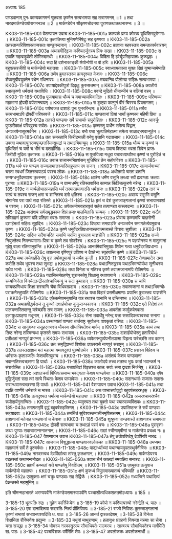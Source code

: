 अध्यायः 185

पाण्डवानाम् पुनः काम्यकागमनं श्रुतवता कृष्णेन सत्यभामया सह तत्रागमनम् ॥ 1 ॥ तथा नारदमार्कण्डेययोरागमनञ्च ॥ 2 ॥ मार्कण्डेयेन श्रीकृष्णचोदनया पुराणकथाकथनारम्भः ॥ 3 ॥

KK03-11-185-001	वैशम्पायन उवाच 
KK03-11-185-001a	काम्यकं प्राप्य कौरव्य युधिष्ठिरपुरोगमाः ।
KK03-11-185-001c	कृतातिथ्या मुनिगणैर्निषेदुः सह कृष्णया ॥
KK03-11-185-002a	ततस्तान्परिविश्वस्तान्वसतः पाण्डुनन्दनान् ।
KK03-11-185-002c	ब्राह्मणा बहवस्तत्र समन्तात्पर्यवारयन् ॥
KK03-11-185-003a	अथाब्रवीद्द्विजः कश्चिदर्जुनस्य प्रियः सखा ।
KK03-11-185-003c	स एष्यति महाबाहुर्वशी शौरिरुदारधीः ॥
KK03-11-185-004a	विदिता हि हरेर्यूयमिहायाताः कुरूद्वहाः ।
KK03-11-185-004c	सदा हि दर्शनाकाङ्क्षी श्रेयोन्वेषी च वो हरिः ॥
KK03-11-185-005a	बहुवत्सरजीवी च मार्कण्डेयो महातपाः ।
KK03-11-185-005c	स्वाध्यायतपसा युक्तः क्षिप्रं युष्मान्समेष्यति ॥
KK03-11-185-006a	तथैव ब्रुवतस्तस्य प्रत्यदृश्यत केशवः ।
KK03-11-185-006c	शैब्यसुग्रीवयुक्तेन रथेन रथिनांवरः ॥
KK03-11-185-007a	मघवानिव पौलोम्या सहितः सत्यभामया ।
KK03-11-185-007c	उपायाद्देवकीपुत्रो दिदृक्षुः कुरुसत्तमान् ॥
KK03-11-185-008a	अवतीर्य रथात्कृष्णो धर्मराजं यथाविधि ।
KK03-11-185-008c	ववन्दे मुदितो धीमान्भीमं च बलिनां वरम् ॥
KK03-11-185-009a	पूजयामास धौम्यं च यमाभ्यामभिवादितः ।
KK03-11-185-009c	परिष्वज्य महाभागां द्रौपदीं पर्यसान्त्वयत् ॥
KK03-11-185-010a	स दृष्ट्वा फल्गुनं वीरं चिरस्य प्रियमागतम् ।
KK03-11-185-010c	पर्यष्वजत दाशार्हः पुनः पुनररिन्दमः ॥
KK03-11-185-011a	तथैव सत्यभामाऽपि द्रौपदीं परिषस्वजे ।
KK03-11-185-011c	पाण्डवानां प्रियां भार्यां कृष्णस्य महिषी प्रिया ॥
KK03-11-185-012a	ततस्ते पाण्डवाः सर्वे सभार्याः सपुरोहिताः ।
KK03-11-185-012c	आनर्चुः पुण्डरीकाक्षं परिवव्रुश्च सर्वशः ॥
KK03-11-185-013a	कृष्णस्तु पार्थेन समेत्य विद्वान् धनञ्जयेनासुरमर्दनेन ।
KK03-11-185-013c	बभौ यथा भूतपतिर्महात्मा समेत्य साक्षाद्भगवान्गुहेन ॥
KK03-11-185-014a	ततः समस्तानि किरीटमाली वनेषु वृत्तानि गदाग्रजाय ।
KK03-11-185-014c	उक्त्वा यथावत्पुनरन्वपृच्छत्तस्मिन्सुभद्रां च तथाऽभिमन्युम् ॥
KK03-11-185-015a	धौम्यं च कृष्णां च युधिष्ठिरं च यमौ च भीमं च दशार्हसिंहः ।
KK03-11-185-015c	उवाच दिष्ट्या भवतां शिवेन प्राप्तः किरीटी मुदितः कृतास्त्रः ॥
KK03-11-185-016a	स पूजयित्वा मधुहा यथावत्पार्थांश्च कृष्णां च पुरोहितं च ।
KK03-11-185-016c	उवाच राजानमभिप्रशंसन् युधिष्ठिरं तेन सहोपविश्य ॥
KK03-11-185-017a	धर्मः परः पाण्डव राज्यलाभात्तस्यादिमाहुस्तप एव राजन् ।
KK03-11-185-017c	सत्यार्जवाभ्यां चरता स्वधर्मं जितस्त्वयाऽयं परश्च लोकः ॥
KK03-11-185-018a	अधीतमग्रे चरता व्रतानि सम्यग्धनुर्वेदमवाप्य कृत्स्नम् ।
KK03-11-185-018c	क्षात्रेण धर्मेण वसूनि लब्ध्वा सर्वे ह्यवाप्ताः क्रतवः पुराणाः ॥
KK03-11-185-019a	न ग्राम्यधर्मेषु रतिस्तवास्ति कामान्न किञ्चित्कुरुषे नरेन्द्र ।
KK03-11-185-019c	न चार्थलोभात्प्रजहासि धर्मं तस्मात्प्रभावादसि धर्मराजः ॥
KK03-11-185-020a	दानं च सत्यं च तपश्च राजन् क्षमा च शान्तिश्च दमो धृतिश्च ।
KK03-11-185-020c	अवाप्य राष्ट्राणि वसूनि भोगानेषा परा पार्थ सदा रतिस्ते ॥
KK03-11-185-021a	हृतं च देशं कुरुजाङ्गलानां कृष्णां सभायामवशां च पश्यन् ।
KK03-11-185-021c	अपेतधर्मव्यवहारवृत्तं सहेत तत्पाण्डव कस्त्वदन्यः ॥
KK03-11-185-022a	असंशयं सर्वसमृद्धकामः क्षिप्रं प्रजाः पालयितासि सम्यक् ।
KK03-11-185-022c	अद्यैव तन्निग्रहणं कुरूणां यदि प्रतिज्ञा भवतः समाप्ता ॥
KK03-11-185-023a	प्रोवाच कृष्णामपि याज्ञसेनीं दशार्हभर्ता सहितः सुहृद्भिः ।
KK03-11-185-023c	दिष्ट्या समग्राऽसि धनञ्जयेन समागतेत्येवमुवाच कृष्णः ॥
KK03-11-185-024a	कृष्णे धनुर्वेदरतिप्रधानास्तवात्मजास्ते शिशवः सुशीलाः ।
KK03-11-185-024c	सद्भिः सदैवाचरितं समाधिं चरन्ति पुत्रास्तव याज्ञसेनि ॥
KK03-11-185-025a	राज्ये नियुक्तैश्च निमन्त्र्यमाणाः पित्रा च कृष्णे तव सोदरैश्च ।
KK03-11-185-025c	न यज्ञसेनस्य न मातुलानां गृहेषु बाला रतिमाप्नुवन्ति ॥
KK03-11-185-026a	आनर्तमेवाभिमुखाः शिवेन गत्वा धनुर्वेदरतिप्रधानाः ।
KK03-11-185-026c	तवात्मजा वृष्णिपुरं प्रविश्य न दैवतेभ्यः स्पृहयन्ति कृष्णे ॥
KK03-11-185-027a	यथा त्वमेवार्हसि तेषु वृत्तं प्रयोक्तुमार्या च यथैव कुन्ती ।
KK03-11-185-027c	तेष्वप्रमादेन तथा करोति तथैव भूयश्च तथा सुभद्रा ॥
KK03-11-185-028a	यथाऽनिरुद्धस्य यथाऽभिमन्योर्यथा सुनीथस्य यथैव भानोः ।
KK03-11-185-028c	तथा विनेता च गतिश्च कृष्णे तवात्मजानामपि रौक्मिणेयः ॥
KK03-11-185-029a	गदासिचर्मग्रहणेषु शूरानस्त्रेषु शिक्षासु रथाश्वयाने ।
KK03-11-185-029c	सम्यग्विनेता विनयेदतन्द्रीस्तांश्चाभिमन्युं च सदा कुमारान् ॥
KK03-11-185-030a	स चापि सम्यक्प्रणिधाय शिक्षां शस्त्राणि चैषां विधिवत्प्रदाय ।
KK03-11-185-030c	तवात्मजानां च तथाऽभिमन्योः पराक्रमैस्तुष्यति रौक्मिणेयः ॥
KK03-11-185-031a	यथा विहारं प्रसमीक्षमाणाः प्रयान्ति पुत्रास्तव याज्ञसेनि ।
KK03-11-185-031c	एकैकमेषामनुयान्ति यत्र रथाश्च यानानि च दन्तिनश्च ॥
KK03-11-185-032a	अथाब्रवीद्धर्मराजं तु कृष्णो दशार्हयोधाः कुकुरान्धकाश्च ।
KK03-11-185-032c	एते निदेशं तव पालयन्तस्तिष्ठन्तु यत्रेच्छसि तत्र राजन् ॥
KK03-11-185-033a	आवर्ततां कार्मुकवेगवाता हलायुधप्रग्रहणा मधूनाम् ।
KK03-11-185-033c	सेना तवार्थेषु नरेन्द्र यत्ता ससादिपत्त्यश्वरथा सनागा ॥
KK03-11-185-034a	प्रस्थाप्यतां पाण्डव धार्तराष्ट्रः सुयोधनः पापकृतां वरिष्ठः ।
KK03-11-185-034c	स सानुबन्धः ससुहद्गणश्च भौमस्य सौभाधिपतेश्च मार्गम् ॥
KK03-11-185-035a	कामं तथा तिष्ठ नरेन्द्र तस्मिन्यथा कृतस्ते समयः सभायाम् ।
KK03-11-185-035c	दाशार्हयोधैस्तु हतारियोधं प्रतीक्षतां नागपुरं प्रभग्नम् ॥
KK03-11-185-036a	व्यपेतमन्युर्व्यपनीतपाप्मा विहृत्य यत्रेच्छसि तत्र कामम् ।
KK03-11-185-036c	ततः समृद्धिप्रभवं विशोकः प्रपत्स्यसे नागपुरं सराष्ट्रम् ॥
KK03-11-185-037a	ततस्तदाज्ञाय मतं महात्मा यथावदुक्तं पुरुषोत्तमेन ।
KK03-11-185-037c	प्रशस्य विप्रेक्ष्य च धर्मराजः कृताञ्जलिः केशवमित्युवाच ॥
KK03-11-185-038a	असंशयं केशव पाण्डवानां भवान्गतिस्त्वच्छरणा हि पार्थाः ।
KK03-11-185-038c	कालोदये तच्च ततश्च भूयः कर्ता भवान्कर्म न संशयोस्ति ॥
KK03-11-185-039a	यथाप्रतिज्ञं विहृतश्च कालः सर्वाः समा द्वादश निर्जनेषु ।
KK03-11-185-039c	अज्ञातचर्यां विधिवत्समाप्य भवद्गताः केशव पाण्डवेयाः ॥
KK03-11-185-040a	एषैव बुद्धिर्जुषतां सदा त्वां सत्ये स्थिताः केशव पाण्डवेयाः ।
KK03-11-185-040c	सदानधर्माः सजलाः सदाराः सबान्धवास्त्वच्छरणा हि पार्थाः ॥
KK03-11-185-041	वैशम्पायन उवाच 
KK03-11-185-041a	तथा वदति वार्ष्णेये धर्मराजे च भारत ।
KK03-11-185-041c	अथ पश्चात्तपोवृद्धो बहुवर्षसहस्रधृक् ।
KK03-11-185-041e	प्रत्यदृश्यत धर्मात्मा मार्कण्डेयो महातपाः ॥
KK03-11-185-042a	अजरश्चामरंश्चैव रूपौदार्यगुणान्वितः ।
KK03-11-185-042c	व्यदृश्यत तथा युक्तो यथा स्यात्पञ्चविंशकः ॥
KK03-11-185-043a	तमागतमृषिं वृद्धं बहुवर्षसहस्रिणम् ।
KK03-11-185-043c	उपातिष्ठन्त ते सर्वे पाण्डवाः सहयादवाः ॥
KK03-11-185-044a	तमर्चितं सुविश्वस्तमासीनमृषिसत्तमम् ।
KK03-11-185-044c	ब्राह्मणानां मतेनाह पाण्डवानां च केशवः ॥
KK03-11-185-045a	शुश्रूषवः पाण्डवास्ते ब्राह्मणाश्च समागताः ।
KK03-11-185-045c	द्रौपदी सत्यभामा च तथाऽहं परमं वचः ॥
KK03-11-185-046a	पुरावृत्ताः कथाः पुण्याः सदाचारान्सनातनान् ।
KK03-11-185-046c	राज्ञां स्त्रीणामृषीणां च मार्कण्डेय प्रचक्ष्व नः ॥
KK03-11-185-047	वैशम्पायन उवाच 
KK03-11-185-047a	तेषु तत्रोपविष्टेषु देवर्षिरपि नारदः ।
KK03-11-185-047c	आजगाम विशुद्धात्मा पाण्डवानवलोककः ॥
KK03-11-185-048a	तमप्यथ महात्मानं सर्वे ते पुरुषर्षभाः ।
KK03-11-185-048c	पाद्यार्ध्याभ्यां यथान्यायमुपतस्थुर्मनीषिणः ॥
KK03-11-185-049a	नारदस्त्वथ देवर्षिर्ज्ञात्वा तांस्तु कृतक्षणान् ।
KK03-11-185-049c	मार्कण्डेयस्य वदतस्तां कथामन्वमोदत ॥
KK03-11-185-050a	उवाच चैनं कालज्ञं स्मयन्निव सनारदः ।
KK03-11-185-050c	ब्रह्मर्षे कथ्यतां यत्ते पाण्डवेषु विवक्षितम् ॥
KK03-11-185-051a	एवमुक्तः प्रत्युवाच मार्कण्डेयो महातपाः ।
KK03-11-185-051c	क्षणं कुरुध्वं विपुलमाख्यातव्यं भविष्यति ॥
KK03-11-185-052a	एवमुक्ताः क्षणं चक्रुः पाण्डवाः सह तैर्द्विजैः ।
KK03-11-185-052c	मध्यन्दिने यथादित्यं प्रेक्षन्तस्ते महामुनिम् ॥

इति श्रीमन्महाभारते अरण्यपर्वणि मार्कण्डेयसमास्यापर्वणि पञ्चाशीत्यधिकशततमोऽध्यायः ॥ 185 ॥

3-185-13 भूतपतिः रुद्रः । गुहेन कार्त्तिकेयेन ॥ 3-185-19 कोपो न कश्चित्परुषो नरेन्द्रेति ध. पाठः ॥ 3-185-20 एषा दानादिरूपा सदारतिः नित्यं प्रीतिविषयः ॥ 3-185-21 राज्ये निविष्टः कुरुजाङ्गलानां कृष्णां सभायां सभवानपश्यदिति ध. पाठः ॥ 3-185-26 आनर्तं द्वारकादेशम् ॥ 3-185-28 विनेता शिक्षयिता रौक्मिणेयः प्रद्युम्नः ॥ 3-185-33 मधूनां माथुराणाम् । हलायुधः प्रग्रहणो नियन्ता यस्याः सा सेना । यत्ता सन्नद्धा ॥ 3-185-34 भौमस्य नरकासुरस्य सौभाधिपतेः साल्वस्य । सात्वस्य सौभाधिपतेश्च मार्गमिति ख. पाठः ॥ 3-185-42 पञ्चविंशकः वर्षैरिति शेषः ॥ 3-185-47 अवलोककः अवलोकनार्थी ॥
